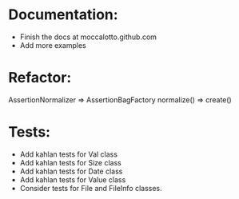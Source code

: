 Documentation:
==============
- Finish the docs at moccalotto.github.com
- Add more examples


Refactor:
=========
AssertionNormalizer => AssertionBagFactory
    normalize() => create()

Tests:
======

* Add kahlan tests for Val class
* Add kahlan tests for Size class
* Add kahlan tests for Date class
* Add kahlan tests for Value class
* Consider tests for File and FileInfo classes.
